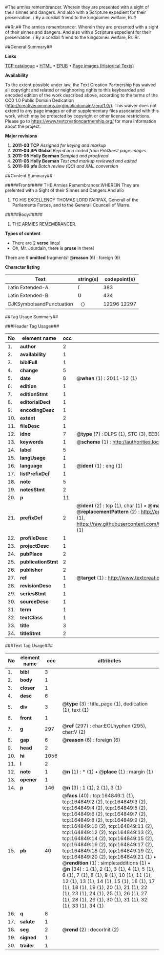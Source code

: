 #The armies remembrancer. Wherein they are presented with a sight of their sinnes and dangers. And also with a Scripture expedient for their preservation. / By a cordiall friend to the kingdomes welfare, Rr.#

##Rr.##
The armies remembrancer. Wherein they are presented with a sight of their sinnes and dangers. And also with a Scripture expedient for their preservation. / By a cordiall friend to the kingdomes welfare, Rr.
Rr.

##General Summary##

**Links**

[TCP catalogue](http://www.ota.ox.ac.uk/tcp/)  • 
[HTML](http://tei.it.ox.ac.uk/tcp/Texts-HTML/free/A92/A92055.html)  • 
[EPUB](http://tei.it.ox.ac.uk/tcp/Texts-EPUB/free/A92/A92055.epub) • 
[Page images (Historical Texts)](https://historicaltexts.jisc.ac.uk/eebo-99858739e)

**Availability**

To the extent possible under law, the Text Creation Partnership has waived all copyright and related or neighboring rights to this keyboarded and encoded edition of the work described above, according to the terms of the CC0 1.0 Public Domain Dedication (http://creativecommons.org/publicdomain/zero/1.0/). This waiver does not extend to any page images or other supplementary files associated with this work, which may be protected by copyright or other license restrictions. Please go to https://www.textcreationpartnership.org/ for more information about the project.

**Major revisions**

1. __2011-03__ __TCP__ *Assigned for keying and markup*
1. __2011-03__ __SPi Global__ *Keyed and coded from ProQuest page images*
1. __2011-05__ __Holly Beeman__ *Sampled and proofread*
1. __2011-05__ __Holly Beeman__ *Text and markup reviewed and edited*
1. __2011-06__ __pfs__ *Batch review (QC) and XML conversion*

##Content Summary##

#####Front#####
THE Armies Remembrancer.WHEREIN They are preſented with a Sight of their Sinnes and Dangers.And alſo
1. TO HIS EXCELLENCY THOMAS LORD FAIRFAX, Generall of the Parliaments Forces, and to the Generall Councell of Warre.

#####Body#####

1. THE ARMIES REMEMBRANCER.

**Types of content**

  * There are 2 **verse** lines!
  * Oh, Mr. Jourdain, there is **prose** in there!

There are 6 **omitted** fragments! 
 @__reason__ (6) : foreign (6)

**Character listing**


|Text|string(s)|codepoint(s)|
|---|---|---|
|Latin Extended-A|ſ|383|
|Latin Extended-B|Ʋ|434|
|CJKSymbolsandPunctuation|〈〉|12296 12297|

##Tag Usage Summary##

###Header Tag Usage###

|No|element name|occ|attributes|
|---|---|---|---|
|1.|__author__|2||
|2.|__availability__|1||
|3.|__biblFull__|1||
|4.|__change__|5||
|5.|__date__|8| @__when__ (1) : 2011-12 (1)|
|6.|__edition__|1||
|7.|__editionStmt__|1||
|8.|__editorialDecl__|1||
|9.|__encodingDesc__|1||
|10.|__extent__|2||
|11.|__fileDesc__|1||
|12.|__idno__|7| @__type__ (7) : DLPS (1), STC (3), EEBO-CITATION (1), PROQUEST (1), VID (1)|
|13.|__keywords__|1| @__scheme__ (1) : http://authorities.loc.gov/ (1)|
|14.|__label__|5||
|15.|__langUsage__|1||
|16.|__language__|1| @__ident__ (1) : eng (1)|
|17.|__listPrefixDef__|1||
|18.|__note__|5||
|19.|__notesStmt__|2||
|20.|__p__|11||
|21.|__prefixDef__|2| @__ident__ (2) : tcp (1), char (1)  •  @__matchPattern__ (2) : ([0-9\-]+):([0-9IVX]+) (1), (.+) (1)  •  @__replacementPattern__ (2) : http://eebo.chadwyck.com/downloadtiff?vid=$1&page=$2 (1), https://raw.githubusercontent.com/textcreationpartnership/Texts/master/tcpchars.xml#$1 (1)|
|22.|__profileDesc__|1||
|23.|__projectDesc__|1||
|24.|__pubPlace__|2||
|25.|__publicationStmt__|2||
|26.|__publisher__|2||
|27.|__ref__|1| @__target__ (1) : http://www.textcreationpartnership.org/docs/. (1)|
|28.|__revisionDesc__|1||
|29.|__seriesStmt__|1||
|30.|__sourceDesc__|1||
|31.|__term__|1||
|32.|__textClass__|1||
|33.|__title__|3||
|34.|__titleStmt__|2||


###Text Tag Usage###

|No|element name|occ|attributes|
|---|---|---|---|
|1.|__bibl__|3||
|2.|__body__|1||
|3.|__closer__|1||
|4.|__desc__|6||
|5.|__div__|3| @__type__ (3) : title_page (1), dedication (1), text (1)|
|6.|__front__|1||
|7.|__g__|297| @__ref__ (297) : char:EOLhyphen (295), char:V (2)|
|8.|__gap__|6| @__reason__ (6) : foreign (6)|
|9.|__head__|2||
|10.|__hi__|1056||
|11.|__l__|2||
|12.|__note__|1| @__n__ (1) : * (1)  •  @__place__ (1) : margin (1)|
|13.|__opener__|1||
|14.|__p__|146| @__n__ (3) : 1 (1), 2 (1), 3 (1)|
|15.|__pb__|40| @__facs__ (40) : tcp:164849:1 (1), tcp:164849:2 (2), tcp:164849:3 (2), tcp:164849:4 (2), tcp:164849:5 (2), tcp:164849:6 (2), tcp:164849:7 (2), tcp:164849:8 (2), tcp:164849:9 (2), tcp:164849:10 (2), tcp:164849:11 (2), tcp:164849:12 (2), tcp:164849:13 (2), tcp:164849:14 (2), tcp:164849:15 (2), tcp:164849:16 (2), tcp:164849:17 (2), tcp:164849:18 (2), tcp:164849:19 (2), tcp:164849:20 (2), tcp:164849:21 (1)  •  @__rendition__ (1) : simple:additions (1)  •  @__n__ (34) : 1 (1), 2 (1), 3 (1), 4 (1), 5 (1), 6 (1), 7 (1), 8 (1), 9 (1), 10 (1), 11 (1), 12 (1), 13 (1), 14 (1), 15 (1), 16 (1), 17 (1), 18 (1), 19 (1), 20 (1), 21 (1), 22 (1), 23 (1), 24 (1), 25 (1), 26 (1), 27 (1), 28 (1), 29 (1), 30 (1), 31 (1), 32 (1), 33 (1), 34 (1)|
|16.|__q__|8||
|17.|__salute__|1||
|18.|__seg__|2| @__rend__ (2) : decorInit (2)|
|19.|__signed__|1||
|20.|__trailer__|1||
